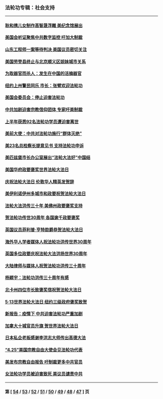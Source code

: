 ### 法轮功专辑：社会支持
---
#### [耿和携儿女制作高智晟浮雕 美纪念馆展出](../../pages/nf4386/n13829624.md?09300430) 
#### [美国会听证聚焦中共数字监控 吁加大制裁](../../pages/nf4386/n13825083.md?09300430) 
#### [山东工程师一案等待判决 美国议员密切关注](../../pages/nf4386/n13815065.md?09300430) 
#### [美国劳登县终止与北京顺义区姐妹城市关系](../../pages/nf4386/n13811030.md?09300430) 
#### [为取器官而杀人：发生在中国的活摘器官](../../pages/nf4386/n13794731.md?09300430) 
#### [纽约上州警民同乐 市长：张臂欢迎法轮功](../../pages/nf4386/n13794375.md?09300430) 
#### [美国会委员会：停止迫害法轮功](../../pages/nf4386/n13788164.md?09300430) 
#### [中共加剧迫害宗教信仰团体 专家吁美制裁](../../pages/nf4386/n13780252.md?09300430) 
#### [上半年获悉92名法轮功学员遭迫害离世](../../pages/nf4386/n13772701.md?09300430) 
#### [美前大使：中共对法轮功施行“群体灭绝”](../../pages/nf4386/n13771705.md?09300430) 
#### [美23名总检察长提意见书 支持法轮功申诉](../../pages/nf4386/n13766596.md?09300430) 
#### [美匹兹堡市长办公室展出“法轮大法好”中国结](../../pages/nf4386/n13749721.md?09300430) 
#### [美国华府政要褒奖世界法轮大法日](../../pages/nf4386/n13743770.md?09300430) 
#### [庆祝法轮大法日 伦敦华人精英发贺辞](../../pages/nf4386/n13741593.md?09300430) 
#### [美伊利诺伊州多城市和政要祝贺法轮大法日](../../pages/nf4386/n13737149.md?09300430) 
#### [法轮大法洪传三十年 美佛州政要褒奖支持](../../pages/nf4386/n13737103.md?09300430) 
#### [贺法轮功传世30周年 各国逾千政要褒奖](../../pages/nf4386/n13735828.md?09300430) 
#### [英国议员菲利普‧亨特勋爵恭贺法轮大法日](../../pages/nf4386/n13736187.md?09300430) 
#### [海外华人学者媒体人祝法轮功洪传世界30周年](../../pages/nf4386/n13735835.md?09300430) 
#### [英国多位政要庆祝法轮大法洪扬世界30周年](../../pages/nf4386/n13734739.md?09300430) 
#### [大陆律师与媒体人祝贺法轮功洪传三十周年](../../pages/nf4386/n13735062.md?09300430) 
#### [杨颖宇：法轮功洪传三十周年有感](../../pages/nf4386/n13734884.md?09300430) 
#### [北卡州四位市长致褒奖信祝贺法轮大法日](../../pages/nf4386/n13733292.md?09300430) 
#### [5·13世界法轮大法日 纽约三级政府褒奖致贺](../../pages/nf4386/n13732651.md?09300430) 
#### [新报告：疫情下 中共迫害法轮功严重加剧](../../pages/nf4386/n13732612.md?09300430) 
#### [加拿大十城官员升旗 贺世界法轮大法日](../../pages/nf4386/n13729166.md?09300430) 
#### [日本私企老板感谢李洪志大师传出高德大法](../../pages/nf4386/n13726335.md?09300430) 
#### [“4.25”美国宗教自由大使会见法轮功代表](../../pages/nf4386/n13724124.md?09300430) 
#### [美发布宗教自由报告 吁制裁更多中共官员](../../pages/nf4386/n13720670.md?09300430) 
#### [女法轮功学员被迫害致死 美议员谴责中共](../../pages/nf4386/n13682069.md?09300430) 

---
#### 第 [ [54](./54.md?09300430) / [53](./53.md?09300430) / [52](./52.md?09300430) / [51](./51.md?09300430) / [50](./50.md?09300430) / [49](./49.md?09300430) / [48](./48.md?09300430) / [47](./47.md?09300430) ] 页
